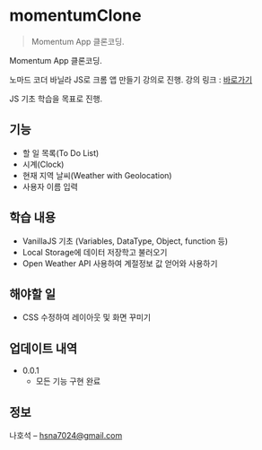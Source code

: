 # momentumClone
> Momentum App 클론코딩.

Momentum App 클론코딩.

노마드 코더 바닐라 JS로 크롬 앱 만들기 강의로 진행. 강의 링크 : [바로가기](https://academy.nomadcoders.co/p/javascript-basics-for-absolute-beginners-kr)

JS 기초 학습을 목표로 진행.

## 기능
* 할 일 목록(To Do List)
* 시계(Clock)
* 현재 지역 날씨(Weather with Geolocation)
* 사용자 이름 입력

## 학습 내용
* VanillaJS 기초 (Variables, DataType, Object, function 등)
* Local Storage에 데이터 저장학고 불러오기
* Open Weather API 사용하여 계절정보 값 얻어와 사용하기

## 해야할 일
* CSS 수정하여 레이아웃 및 화면 꾸미기

## 업데이트 내역

* 0.0.1
    * 모든 기능 구현 완료

## 정보

나호석 – hsna7024@gmail.com
